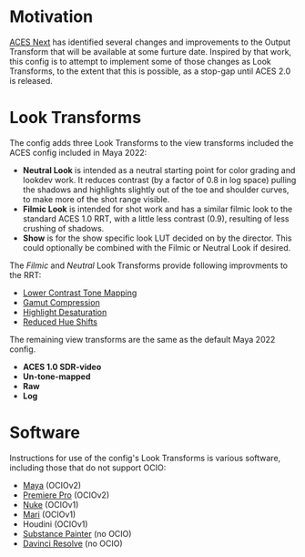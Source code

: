 # Motivation

[ACES Next](https://community.acescentral.com/c/aces-development-acesnext/67) has identified several changes and improvements to the Output Transform that will be available at some furture date. Inspired by that work,  this config is to attempt to implement some of those changes as Look Transforms, to the extent that this is possible, as a stop-gap until ACES 2.0 is released.

# Look Transforms
  
The config adds three Look Transforms to the view transforms included the ACES config included in Maya 2022:

- **Neutral Look**
   is intended as a neutral starting point for color grading and lookdev work. It reduces contrast (by a factor of 0.8 in log space) pulling the shadows and highlights slightly out of the toe and shoulder curves, to make more of the shot range visible. 
- **Filmic Look**
   is intended for shot work and has a similar filmic look to the standard ACES 1.0 RRT, with a little less contrast (0.9), resulting of less crushing of shadows. 
- **Show** is for the show specific look LUT decided on by the director. This could optionally be combined with the Filmic or Neutral Look if desired.

The *Filmic* and *Neutral* Look Transforms provide following improvments to the RRT:
  - [Lower Contrast Tone Mapping](../docs/tonemap.md)
  - [Gamut Compression](../docs/gamut.md)
  - [Highlight Desaturation](../docs/highlight.md)
  - [Reduced Hue Shifts](../docs/chroma.md)
  
The remaining view transforms are the same as the default Maya 2022 config.

- **ACES 1.0 SDR-video**
- **Un-tone-mapped** 
- **Raw** 
- **Log**

# Software

Instructions for use of the config's Look Transforms is various software, including those that do not support OCIO:

- [Maya](../docs/Maya.md) (OCIOv2)
- [Premiere Pro](../docs/Premiere.md) (OCIOv2)
- [Nuke](../docs/Nuke.md) (OCIOv1)
- [Mari](../docs/Mari.md) (OCIOv1)
- Houdini (OCIOv1)
- [Substance Painter](../docs/Substance.md) (no OCIO)
- [Davinci Resolve](../docs/Resolve.md) (no OCIO)
  
  



  



